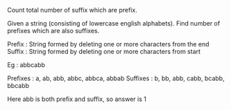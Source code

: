 Count total number of suffix which are prefix.

Given a string (consisting of lowercase english alphabets). Find number of prefixes which are also suffixes.

Prefix : String formed by deleting one or more characters from the end Suffix : String formed by deleting one or more characters from start

Eg : abbcabb

Prefixes : a, ab, abb, abbc, abbca, abbab
Suffixes : b, bb, abb, cabb, bcabb, bbcabb

Here abb is both prefix and suffix, so answer is 1
